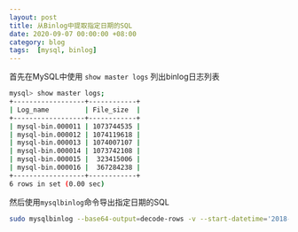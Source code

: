```yaml
---
layout: post
title: 从Binlog中提取指定日期的SQL
date: 2020-09-07 00:00:00 +08:00
category: blog
tags:  [mysql, binlog]
---
```


首先在MySQL中使用 `show master logs` 列出binlog日志列表

```bash
mysql> show master logs;
+------------------+------------+
| Log_name         | File_size  |
+------------------+------------+
| mysql-bin.000011 | 1073744535 |
| mysql-bin.000012 | 1074119618 |
| mysql-bin.000013 | 1074007107 |
| mysql-bin.000014 | 1073742108 |
| mysql-bin.000015 |  323415006 |
| mysql-bin.000016 |  367284238 |
+------------------+------------+
6 rows in set (0.00 sec)
```

然后使用`mysqlbinlog`命令导出指定日期的SQL

```bash
sudo mysqlbinlog --base64-output=decode-rows -v --start-datetime='2018-01-25 14:00:00' --stop-datetime='2018-01-25 15:00:00' /var/lib/mysql/mysql-bin.000010 > dump.sql
```
